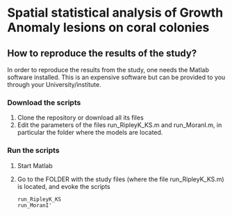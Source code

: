 # Spatial statistical analysis of Growth Anomaly lesions on coral colonies

## How to reproduce the results of the study?

In order to reproduce the results from the study, one needs the Matlab software installed. This is an expensive software but can be provided to you through your University/institute.

### Download the scripts
1. Clone the repository or download all its files
2. Edit the parameters of the files run_RipleyK_KS.m and run_MoranI.m, in particular the folder where the models are located.

### Run the scripts
1. Start Matlab
2. Go to the FOLDER with the study files (where the file run_RipleyK_KS.m) is located, and evoke the scripts

     ```cd FOLDER
     run_RipleyK_KS
     run_MoranI'
     ```
